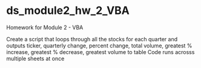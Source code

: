 # ds_module2_hw_2_VBA
Homework for Module 2 - VBA

Create a script that loops through all the stocks for each quarter and outputs ticker, quarterly change, percent change, total volume, greatest % increase, greatest % decrease, greatest volume to table 
Code runs acrosss multiple sheets at once

